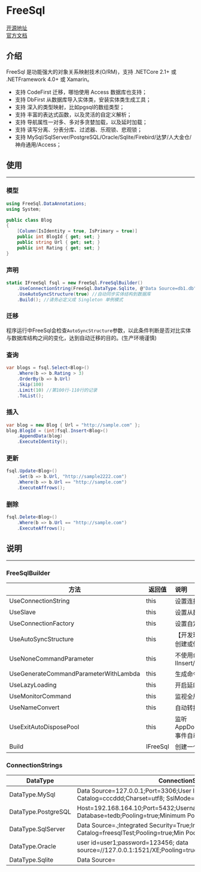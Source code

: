 # FreeSql

[开源地址](https://github.com/dotnetcore/FreeSql)   
[官方文档](https://github.com/dotnetcore/FreeSql/wiki/%E5%85%A5%E9%97%A8)

## 介绍

FreeSql 是功能强大的对象关系映射技术(O/RM)，支持 .NETCore 2.1+ 或 .NETFramework 4.0+ 或 Xamarin。
- 支持 CodeFirst 迁移，哪怕使用 Access 数据库也支持；
- 支持 DbFirst 从数据库导入实体类，安装实体类生成工具；
- 支持 深入的类型映射，比如pgsql的数组类型；
- 支持 丰富的表达式函数，以及灵活的自定义解析；
- 支持 导航属性一对多、多对多贪婪加载，以及延时加载；
- 支持 读写分离、分表分库、过滤器、乐观锁、悲观锁；
- 支持 MySql/SqlServer/PostgreSQL/Oracle/Sqlite/Firebird/达梦/人大金仓/神舟通用/Access；

## 使用
---
### 模型
```csharp
using FreeSql.DataAnnotations;
using System;

public class Blog 
{
    [Column(IsIdentity = true, IsPrimary = true)]
    public int BlogId { get; set; }
    public string Url { get; set; }
    public int Rating { get; set; }
}
```

### 声明
```csharp
static IFreeSql fsql = new FreeSql.FreeSqlBuilder()
    .UseConnectionString(FreeSql.DataType.Sqlite, @"Data Source=db1.db")
    .UseAutoSyncStructure(true) //自动同步实体结构到数据库
    .Build(); //请务必定义成 Singleton 单例模式
```

### 迁移
程序运行中FreeSql会检查`AutoSyncStructure`参数，以此条件判断是否对比实体与数据库结构之间的变化，达到自动迁移的目的。(生产环境谨慎)

### 查询
```csharp
var blogs = fsql.Select<Blog>()
    .Where(b => b.Rating > 3)
    .OrderBy(b => b.Url)
    .Skip(100)
    .Limit(10) //第100行-110行的记录
    .ToList();
```

### 插入
```csharp
var blog = new Blog { Url = "http://sample.com" };
blog.BlogId = (int)fsql.Insert<Blog>()
    .AppendData(blog)
    .ExecuteIdentity();
```

### 更新
```csharp
fsql.Update<Blog>()
    .Set(b => b.Url, "http://sample2222.com")
    .Where(b => b.Url == "http://sample.com")
    .ExecuteAffrows();
```

### 删除
```csharp
fsql.Delete<Blog>()
    .Where(b => b.Url == "http://sample.com")
    .ExecuteAffrows();
```

## 说明
---
### FreeSqlBuilder
| 方法 | 返回值 | 说明 |
| -----| ---- | :---- |
| UseConnectionString | this | 	设置连接串 |
| UseSlave	| this	| 设置从数据库，支持多个| 
| UseConnectionFactory	| this	| 设置自定义数据库连接对象（放弃内置对象连接池技术）| 
| UseAutoSyncStructure	| this	| 【开发环境必备】自动同步实体结构到数据库，程序运行中检查实体创建或修改表结构| 
| UseNoneCommandParameter	| this	| 不使用命令参数化执行，针对 Insert/Update，也可临时使用 IInsert/IUpdate.NoneParameter()| 
| UseGenerateCommandParameterWithLambda	| this	| 生成命令参数化执行，针对 lambda 表达式解析| 
| UseLazyLoading	| this	| 开启延时加载功能| 
| UseMonitorCommand	| this	| 监视全局 SQL 执行前后| 
| UseNameConvert	| this	| 自动转换名称 Entity -> Db| 
| UseExitAutoDisposePool	| this	| 监听 AppDomain.CurrentDomain.ProcessExit/Console.CancelKeyPress 事件自动释放连接池 (默认true)| 
| Build<T>	| IFreeSql<T>	| 创建一个 IFreeSql 对象，注意：单例设计，不要重复创建| 

### ConnectionStrings
| DataType	| ConnectionString| 
| -----| ---- |
| DataType.MySql	| Data Source=127.0.0.1;Port=3306;User ID=root;Password=root; Initial Catalog=cccddd;Charset=utf8; SslMode=none;Min pool size=1| 
| DataType.PostgreSQL	| Host=192.168.164.10;Port=5432;Username=postgres;Password=123456; Database=tedb;Pooling=true;Minimum Pool Size=1| 
| DataType.SqlServer	| Data Source=.;Integrated Security=True;Initial Catalog=freesqlTest;Pooling=true;Min Pool Size=1| 
| DataType.Oracle	| user id=user1;password=123456; data source=//127.0.0.1:1521/XE;Pooling=true;Min Pool Size=1| 
| DataType.Sqlite	| Data Source=|DataDirectory|\document.db; Attachs=xxxtb.db; Pooling=true;Min Pool Size=1 | 